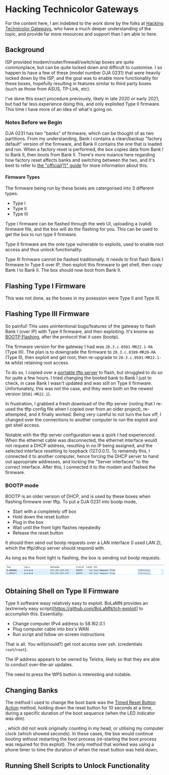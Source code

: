 # Hacking Technicolor Gateways

For the content here, I am indebted to the work done by the folks at [Hacking Technicolor Gateways](https://hack-technicolor.readthedocs.io/), who have a much deeper understanding of the topic, and provide far more resources and support than I am able to here.

## Background

ISP provided modem/router/firewall/switch/ap boxes are quite commonplace, but can be quite locked down and difficult to customise. I so happen to have a few of these (model number DJA 0231) that were heavily locked down by the ISP, and the goal was to enable more functionality for these boxes, hopefully resulting in features similar to third party boxes (such as those from ASUS, TP-Link, etc).

I've done this exact procedure previously, likely in late 2020 or early 2021, but had far less experience doing this, and only exploited Type II firmware. This time I have more of an idea of what's going on.

### Notes Before we Begin

DJA 0231 has two "banks" of firmware, which can be thought of as two partitions. From my understanding, Bank I contains a clean/backup "factory default" version of the firmware, and Bank II contains the one that is loaded and run. When a factory reset is performed, the box copies data from Bank I to Bank II, then boots from Bank II. There's more nuiance here regarding how factory reset affects banks and switching between the two, and it's best to refer to [the "official(?)" guide](https://hack-technicolor.readthedocs.io/en/stable/Recovery/#change-booted-bank) for more information about this.

#### Firmware Types

The firmware being run by these boxes are catergorised into 3 different types.

 - Type I
 - Type II
 - Type III

Type I firmware can be flashed through the web UI, uploading a (valid) firmware file, and the box will do the flashing for you. This can be used to get the box to run type II firmware.

Type II firmware are the onle type vulnerable to exploits, used to enable root access and thus unlock functionality.

Type III firmware cannot be flashed traditionally. It needs to first flash Bank I firmware to Type II over IP, then exploit this firmware to get shell, then copy Bank I to Bank II. The box should now boot from Bank II.

## Flashing Type I Firmware

This was not done, as the boxes in my posession were Type II and Type III.

## Flashing Type III Firmware

So painful! This uses unintentional bugs/features of the gateway to flash Bank I (over IP) with Type II firmware, and then exploiting. It's knonw as [BOOTP Flashing](https://hack-technicolor.readthedocs.io/en/stable/Recovery/#bootp-flashing), after the protocol that it uses (bootp).

The firmware version for the gateway I had was `20.3.c.0501-MR22.1-RA` (Type III). The plan is to downgrade the firmware to `20.3.c.0389-MR20-RA` (Type II), then exploit and get root, then re-upgrade to `20.3.c.0501-MR22.1-RA` whilst retaining root access.

To do so, I copied over a [portable tftp server](https://pjo2.github.io/tftpd64/) to flash, but struggled to do so for quite a few hours. I tried changing the booted bank to Bank I just to check, in case Bank I wasn't updated and was still on Type II firmware. Unfortunately, this was not the case, and they were both on the newest version (`0501-MR22.1`). 

In frustration, I grabbed a fresh download of the tftp server (noting that I re-used the tftp config file when I copied over from an older project), re-attempted, and it finally worked. Being very careful to not turn the box off, I changed over the connections to another computer to run the exploit and get shell access.

Notable with the tftp server configuration was a quirk I had experienced. When the ethernet cable was disconnected, the ethernet interface would not request a DHCP address, resulting in no IP being assigned, and the selected interface resetting to loopback (127.0.0.1). To rememdy this, I connected it to another computer, hence forcing the DHCP server to hand out appropriate addresses, and locking the "Server interfaces" to the correct interface. After this, I connected it to the modem and flashed the firmware.

### BOOTP mode

BOOTP is an older version of DHCP, and is used by these boxes when flashing firmware over tftp. To put a DJA 0231 into bootp mode,

 - Start with a completely off box
 - Hold down the reset button
 - Plug in the box
 - Wait until the front light flashes repeatedly
 - Release the reset button

It should then send out bootp requests over a LAN interface (I used LAN 2), which the tftp/dhcp server should respond with.

As long as the front light is flashing, the box is sending out bootp requests.

![Bootp Wireshark](bootp.png)


## Obtaining Shell on Type II Firmware

Type II software wasy relatively easy to exploit. BoLaMN provides an (extremely easy script)[https://github.com/BoLaMN/tch-exploit] to accomplish this. Essentially:

 - Change computer IPv4 address to 58.162.0.1
 - Plug computer cable into box's WAN
 - Run script and follow on-screen instructions

That is all. You will(should?) get root access over ssh. (credentials `root`/`root`).

The IP address appears to be owned by Telstra, likely so that they are able to conduct over-the-air updates.

The need to press the WPS button is interesting and notable.

## Changing Banks

The method I used to change the boot bank was the [Timed Reset Button Action](https://hack-technicolor.readthedocs.io/en/stable/Recovery/#timed-reset-button-action) method, holding down the reset button for 10 seconds at a time, during a specific duration of the boot sequence (when the LED indicator was dim). 


, which did not work originally counting in my head, or utilising my computer clock (which showed seconds). In these cases, the box would continue booting without restarting the boot process (re-starting the boot process was required for this exploit). The only method that worked was using a phone timer to time the duration of when the reset button was held down, 



## Running Shell Scripts to Unlock Functionality